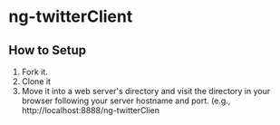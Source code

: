 # ng-twitterClient

## How to Setup

1. Fork it.
2. Clone it
3. Move it into a web server's directory and visit the directory in your browser following your server hostname and port. (e.g., http://localhost:8888/ng-twitterClien
